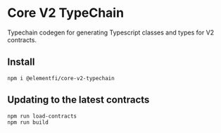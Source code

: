 # Core V2 TypeChain
Typechain codegen for generating Typescript classes and types for V2 contracts.

## Install

```
npm i @elementfi/core-v2-typechain
```

## Updating to the latest contracts


```
npm run load-contracts
npm run build
```